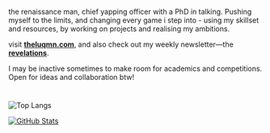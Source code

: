 the renaissance man, chief yapping officer with a PhD in talking. Pushing myself to the limits, and changing every game i step into - using my skillset and resources, by working on projects and realising my ambitions.

visit [**theluqmn.com**](https://theluqmn.com), and also check out my weekly newsletter—the [**revelations**](https://revelations.theluqmn.com).

I may be inactive sometimes to make room for academics and competitions. Open for ideas and collaboration btw!

#

![Top Langs](https://github-readme-stats.vercel.app/api/top-langs/?username=theluqmn&layout=compact&theme=graywhite&card_width=1050&langs_count=6)

[![GitHub Stats](https://github-readme-stats.vercel.app/api?username=theluqmn&theme=graywhite&card_width=1050&show_icons=true)](https://github.com/anuraghazra/github-readme-stats)
